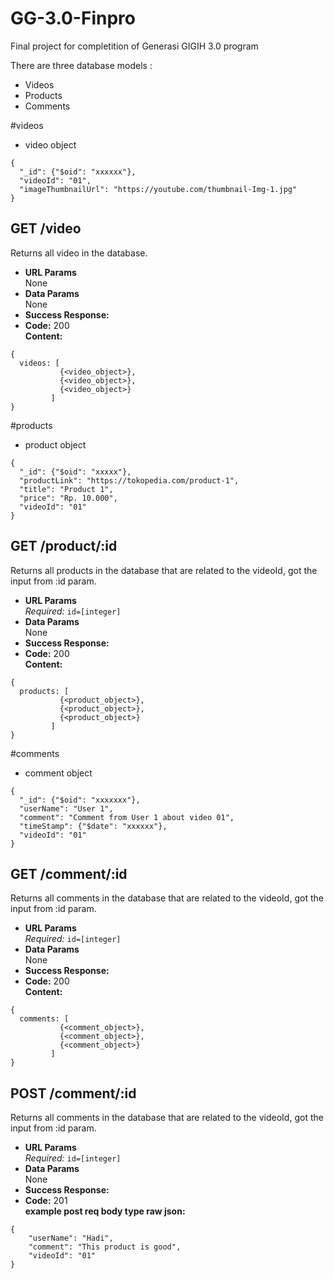 # GG-3.0-Finpro

Final project for completition of Generasi GIGIH 3.0 program

There are three database models :
* Videos
* Products
* Comments

#videos
* video object
```
{
  "_id": {"$oid": "xxxxxx"},
  "videoId": "01",
  "imageThumbnailUrl": "https://youtube.com/thumbnail-Img-1.jpg"
}
```
**GET /video**
----
  Returns all video in the database.
* **URL Params**  
  None
* **Data Params**  
  None
* **Success Response:**  
* **Code:** 200  
  **Content:**  
```
{
  videos: [
           {<video_object>},
           {<video_object>},
           {<video_object>}
         ]
}
```

#products
* product object
```
{
  "_id": {"$oid": "xxxxx"},
  "productLink": "https://tokopedia.com/product-1",
  "title": "Product 1",
  "price": "Rp. 10.000",
  "videoId": "01"
}
```
**GET /product/:id**
----
  Returns all products in the database that are related to the videoId, got the input from :id param.
* **URL Params**  
  *Required:* `id=[integer]`
* **Data Params**  
  None
* **Success Response:**  
* **Code:** 200  
  **Content:**  
```
{
  products: [
           {<product_object>},
           {<product_object>},
           {<product_object>}
         ]
}
```

#comments
* comment object
```
{
  "_id": {"$oid": "xxxxxxx"},
  "userName": "User 1",
  "comment": "Comment from User 1 about video 01",
  "timeStamp": {"$date": "xxxxxx"},
  "videoId": "01"
}
```
**GET /comment/:id**
----
  Returns all comments in the database that are related to the videoId, got the input from :id param.
* **URL Params**  
  *Required:* `id=[integer]`
* **Data Params**  
  None
* **Success Response:**  
* **Code:** 200  
  **Content:**  
```
{
  comments: [
           {<comment_object>},
           {<comment_object>},
           {<comment_object>}
         ]
}
```
**POST /comment/:id**
----
  Returns all comments in the database that are related to the videoId, got the input from :id param.
* **URL Params**  
  *Required:* `id=[integer]`
* **Data Params**  
  None
* **Success Response:**  
* **Code:** 201  
  **example post req body type raw json:**  
```
{
    "userName": "Hadi",
    "comment": "This product is good",
    "videoId": "01"
}
```
